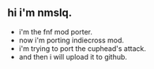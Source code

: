## hi i'm nmslq.

- i'm the fnf mod porter.
- now i'm porting indiecross mod.
- i'm trying to port the cuphead's attack.
- and then i will upload it to github.
